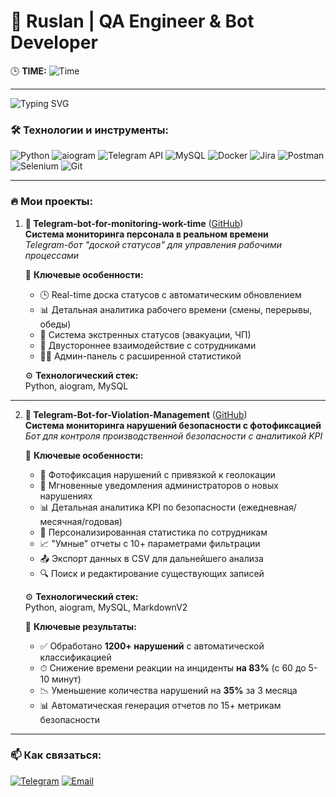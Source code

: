 # 🌟 Ruslan | QA Engineer & Bot Developer

🕒 **TIME:** ![Time](https://img.shields.io/badge/dynamic/json?color=blueviolet&label=%20&query=time&url=https%3A%2F%2Ftimeapi.io%2Fapi%2FTime%2Fcurrent%2Fzone%3FtimeZone%3DEurope%2FMoscow)

---

![Typing SVG](https://readme-typing-svg.herokuapp.com/?lines=QA+Engineer;Telegram+Bot+Developer;Python+Enthusiast)

### 🛠 Технологии и инструменты:
![Python](https://img.shields.io/badge/-Python-3776AB?logo=python&logoColor=white)
![aiogram](https://img.shields.io/badge/-aiogram-259B24?logo=telegram&logoColor=white)
![Telegram API](https://img.shields.io/badge/-Telegram-26A5E4?logo=telegram&logoColor=white)
![MySQL](https://img.shields.io/badge/-MySQL-4479A1?logo=mysql&logoColor=white)
![Docker](https://img.shields.io/badge/-Docker-2496ED?logo=docker&logoColor=white)
![Jira](https://img.shields.io/badge/-Jira-0052CC?logo=jira&logoColor=white)
![Postman](https://img.shields.io/badge/-Postman-FF6C37?logo=postman&logoColor=white)
![Selenium](https://img.shields.io/badge/-Selenium-43B02A?logo=selenium&logoColor=white)
![Git](https://img.shields.io/badge/-Git-F05032?logo=git&logoColor=white)

---

### 🔥 Мои проекты:

1. **🔄 Telegram-bot-for-monitoring-work-time** ([GitHub](https://github.com/ваш-ник/employee-tracking-bot))  
   **Система мониторинга персонала в реальном времени**  
   *Telegram-бот "доской статусов" для управления рабочими процессами*

   🌟 **Ключевые особенности:**
   - 🕒 Real-time доска статусов с автоматическим обновлением
   - 📊 Детальная аналитика рабочего времени (смены, перерывы, обеды)
   - 🚨 Система экстренных статусов (эвакуации, ЧП)
   - 📱 Двустороннее взаимодействие с сотрудниками
   - 👨‍💻 Админ-панель с расширенной статистикой

   ⚙️ **Технологический стек:**  
   Python, aiogram, MySQL

---

2. **🚨 Telegram-Bot-for-Violation-Management** ([GitHub](https://github.com/RuslanQAlife/Telegram-Bot-for-Violation-Management))  
   **Система мониторинга нарушений безопасности с фотофиксацией**  
   *Бот для контроля производственной безопасности с аналитикой KPI*

   🌟 **Ключевые особенности:**
   - 📸 Фотофиксация нарушений с привязкой к геолокации
   - 🚨 Мгновенные уведомления администраторов о новых нарушениях
   - 📊 Детальная аналитика KPI по безопасности (ежедневная/месячная/годовая)
   - 👥 Персонализированная статистика по сотрудникам
   - 📈 "Умные" отчеты с 10+ параметрами фильтрации
   - 📤 Экспорт данных в CSV для дальнейшего анализа
   - 🔍 Поиск и редактирование существующих записей

   ⚙️ **Технологический стек:**  
   Python, aiogram, MySQL, MarkdownV2

   📌 **Ключевые результаты:**
   - ✅ Обработано **1200+ нарушений** с автоматической классификацией
   - ⏱ Снижение времени реакции на инциденты **на 83%** (с 60 до 5-10 минут)
   - 📉 Уменьшение количества нарушений на **35%** за 3 месяца
   - 📊 Автоматическая генерация отчетов по 15+ метрикам безопасности

---

### 📫 Как связаться:
[![Telegram](https://img.shields.io/badge/-Telegram-26A5E4?logo=telegram&logoColor=white)](https://t.me/ваш-ник)
[![Email](https://img.shields.io/badge/-Email-D14836?logo=gmail&logoColor=white)](mailto:ваш-email)





